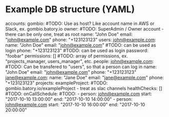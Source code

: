 # Example DB structure (YAML)

accounts:
  gombio: #TODO: Use as host? Like account name in AWS or Slack, ex. gombio.batory.io
    owner: #TODO: SuperAdmin / Owner account - there can be only one, treat as root
      name: "John Doe"
      email: "john@example.com"
      phone: "+123123123"
    users:
      john@example.com:
        name: "John Doe"
        email: "john@example.com" #TODO: can be used as login
        phone: "+123123123" #TODO: can be used as login
        password: "foobar"
        permissions: [] #TODO: array of permissions, ex. "projects_manager, users_manager", etc.
    people:
      john@example.com: #TODO: Can be transfered to "users", so that a person can log in
        name: "John Doe"
        email: "john@example.com"
        phone: "+123123123"
        jane@example.com:
          name: "Jane Doe"
          email: "jane@example.com"
          phone: "+123123123"
    projects:
      exampleProject: #TODO: gombio.batory.io/exampleProject - treat as slac channels
        healthChecks: [] #TODO:
        onCallSchedule: #TODO:
          - person: john@example.com
            start: "2017-10-10 13:00:00"
            end: "2017-10-10 14:00:00"
          - person: john@example.com
            start: "2017-10-10 16:00:00"
            end: "2017-10-10 20:00:00"
